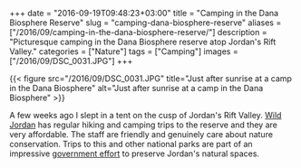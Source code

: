 +++
date = "2016-09-19T09:48:23+03:00"
title = "Camping in the Dana Biosphere Reserve"
slug = "camping-dana-biosphere-reserve"
aliases = ["/2016/09/camping-in-the-dana-biosphere-reserve/"]
description = "Picturesque camping in the Dana Biosphere reserve atop Jordan's Rift Valley."
categories = ["Nature"]
tags = ["Camping"]
images = ["/2016/09/DSC_0031.JPG"]
+++

{{< figure src="/2016/09/DSC_0031.JPG" title="Just after sunrise at a camp in the Dana Biosphere" alt="Just after sunrise at a camp in the Dana Biosphere" >}}

A few weeks ago I slept in a tent on the cusp of Jordan's Rift Valley. [Wild Jordan](https://wildjordan.com/) has regular hiking and camping trips to the reserve and they are very affordable. The staff are friendly and genuinely care about nature conservation. Trips to this and other national parks are part of an impressive [government effort](http://www.rscn.org.jo/) to preserve Jordan's natural spaces.

<!--more-->
